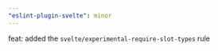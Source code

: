 ```yaml
---
"eslint-plugin-svelte": minor
---
```


feat: added the `svelte/experimental-require-slot-types` rule

